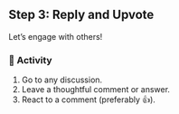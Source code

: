 <!--
  <<< Author notes: Step 3 >>>
  Start this step by acknowledging the previous step.
  Define terms and link to docs.github.com.
  Historic note: this step combines the commend, approve, and needs changes steps from the previous version.
-->

## Step 3: Reply and Upvote

Let’s engage with others!

### 🤝 Activity

1. Go to any discussion.
2. Leave a thoughtful comment or answer.
3. React to a comment (preferably 👍).
